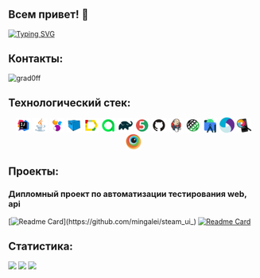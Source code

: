 ## Всем привет! 👋
[![Typing SVG](https://readme-typing-svg.herokuapp.com?color=%2336BCF7&lines=AQA+Engineer)](https://git.io/typing-svg)

## Контакты:

![grad0ff](https://img.shields.io/badge/Telegram-blue?style=plastic&logo=telegram&link=https://t.me/C3p5_10ck)

## Технологический стек:

<p align="center">
<img width="6%" title="IntelliJ IDEA" src="readme_design/logo/Intelij_IDEA.svg">
<img width="6%" title="Java" src="readme_design/logo/Java.svg">
<img width="6%" title="Selenide" src="readme_design/logo/Selenide.svg">
<img width="6%" title="Selenoid" src="readme_design/logo/Selenoid.svg">
<img width="6%" title="Allure Report" src="readme_design/logo/Allure_Report.svg">
<img width="6%" title="Allure Test Ops" src="readme_design/logo/Allure_Test_Ops.svg">
<img width="6%" title="Gradle" src="readme_design/logo/Gradle.svg">
<img width="6%" title="JUnit5" src="readme_design/logo/JUnit5.svg">
<img width="6%" title="GitHub" src="readme_design/logo/GitHub.svg">
<img width="6%" title="Jenkins" src="readme_design/logo/Jenkins.svg">
<img width="6%" title="Rest Assured" src="readme_design/logo/Rest_Assured.png">
<img width="6%" title="Android Studio" src="readme_design/logo/androidstudio.svg">
<img width="6%" title="Appium" src="readme_design/logo/appium.svg">
<img width="6%" title="Appium Inspector" src="readme_design/logo/appium_inspector.png">
<img width="6%" title="Browserstack" src="readme_design/logo/browserstack.svg">
</p>

## Проекты:
### Дипломный проект по автоматизации тестирования web, api
[![Readme Card](https://github-readme-stats.vercel.app/api/pin/?username=mingalei&repo=steam_ui_)](https://github.com/mingalei/steam_ui_)
[![Readme Card](https://github-readme-stats.vercel.app/api/pin/?username=mingalei&repo=reqres_api)](https://github.com/mingalei/steam_ui_)

## Статистика:
![](http://github-profile-summary-cards.vercel.app/api/cards/stats?username=mingalei&theme=solarized_dark)
![](http://github-profile-summary-cards.vercel.app/api/cards/repos-per-language?username=mingalei&theme=solarized_dark)
![](https://github-profile-summary-cards.vercel.app/api/cards/profile-details?username=mingalei&theme=solarized_dark)